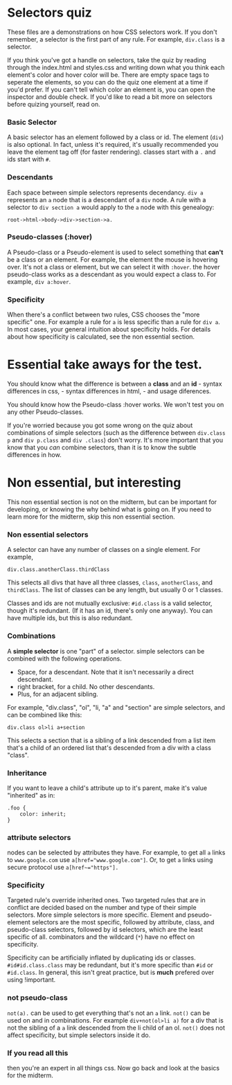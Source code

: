 # Selectors quiz

These files are a demonstrations on how CSS selectors work. If you don't remember, a selector is the
first part of any rule. For example, `div.class` is a selector.

If you think you've got a handle on selectors, take the quiz by reading through the index.html and
styles.css and writing down what you think each element's color and hover color will be. There are
empty space tags to seperate the elements, so you can do the quiz one element at a time if you'd prefer.
If you can't tell which color an element is, you can open the inspector and double check. If you'd like 
to read a bit more on selectors before quizing yourself, read on.

### Basic Selector
A basic selector has an element followed by a class or id. The element (`div`) is also optional. In
fact, unless it's required, it's usually recommended you leave the element tag off (for faster 
rendering). classes start with a `.` and ids start with `#`. 

### Descendants
Each space between simple selectors represents decendancy. `div a` represents an `a` node that is a
descendant of a `div` node. A rule with a selector to `div section a` would apply to the `a` node with 
this genealogy:
```
root->html->body->div->section->a.
```

### Pseudo-classes (:hover)
A Pseudo-class or a Pseudo-element is used to select something that **can't** be a class or an element.
For example, the element the mouse is hovering over. It's not a class or element, but we can select it
with `:hover`. the hover pseudo-class works as a descendant as you would expect a class to. For example,
`div a:hover`.

### Specificity
When there's a conflict between two rules, CSS chooses the "more specific" one. For example a rule for
`a` is less specific than a rule for `div a`. In most cases, your general intuition about specificity
holds. For details about how specificity is calculated, see the non essential section.

# Essential take aways for the test.
You should know what the difference is between a **class** and an **id**
	- syntax differences in css,
	- syntax differences in html,
	- and usage diferences.

You should know how the Pseudo-class :hover works. We won't test you on any other Pseudo-classes.

If you're worried because you got some wrong on the quiz about combinations of simple selectors (such as
the difference between `div.class p` and `div p.class` and `div .class`) don't worry. It's more
important that you know that you _can_ combine selectors, than it is to know the subtle differences in
how.

# Non essential, but interesting
This non essential section is not on the midterm, but can be important for developing, or knowing the
why behind what is going on. If you need to learn more for the midterm, skip this non essential section.

### Non essential selectors
A selector can have any number of classes on a single element. For example,
```
div.class.anotherClass.thirdClass
```
This selects all divs that have all three classes, `class`, `anotherClass`, and `thirdClass`. The list
of classes can be any length, but usually 0 or 1 classes.

Classes and ids are not mutually exclusive: `#id.class` is a valid selector, though it's redundant. (If
it has an id, there's only one anyway). You can have multiple ids, but this is also redundant.

### Combinations
A **simple selector** is one "part" of a selector. simple selectors can be combined with the following
operations.
- Space, for a descendant. Note that it isn't necessarily a direct descendant.
- right bracket, for a child. No other descendants.
- Plus, for an adjacent sibling.

For example, "div.class", "ol", "li, "a" and "section" are simple selectors, and can be combined like
this:
```
div.class ol>li a+section
```
This selects a section that is a sibling of a link descended from a list item that's a child of an
ordered list that's descended from a div with a class "class".

### Inheritance
If you want to leave a child's attribute up to it's parent, make it's value "inherited" as in:
```
.foo {
	color: inherit;
}
```

### attribute selectors
nodes can be selected by attributes they have. For example, to get all `a` links to `www.google.com` use
`a[href="www.google.com"]`. Or, to get `a` links using secure protocol use `a[href~="https"].`

### Specificity
Targeted rule's override inherited ones. Two targeted rules that are in conflict are decided based on
the number and type of their simple selectors. More simple selectors is more specific. Element and
pseudo-element selectors are the most specific, followed by attribute, class, and pseudo-class
selectors, followed by id selectors, which are the least specific of all. combinators and the wildcard
(`*`) have no effect on specificity.

Specificity can be artificially inflated by duplicating ids or classes. `#id#id.class.class` may be
redundant, but it's more specific than `#id` or `#id.class`. In general, this isn't great practice, but 
is **much** prefered over using !important.

### not pseudo-class
`not(a).` can be used to get everything that's not an `a` link. `not()` can be used on and in
combinations. For example `div+not(ol>li a)` for a div that is not the sibling of a `a` link descended
from the li child of an ol. `not()` does not affect specificity, but simple selectors inside it do.

### If you read all this
then you're an expert in all things css. Now go back and look at the basics for the midterm.
